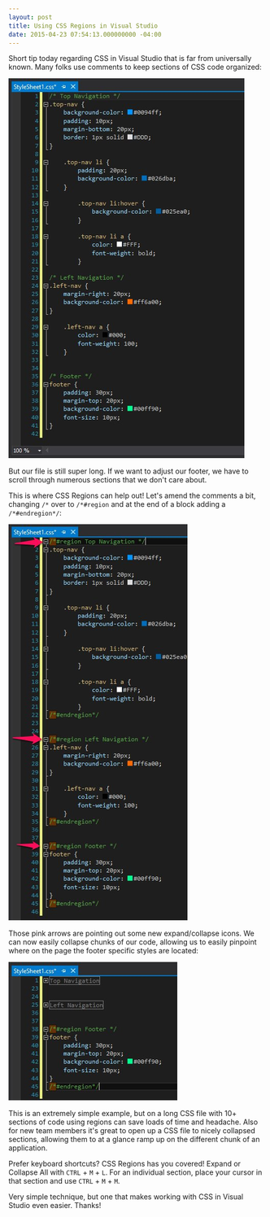 ```yaml
---
layout: post
title: Using CSS Regions in Visual Studio
date: 2015-04-23 07:54:13.000000000 -04:00
---
```

Short tip today regarding CSS in Visual Studio that is far from universally known.  Many folks use comments to keep sections of CSS code organized:

![Regular CSS Comments](/content/images/2015/04/Screenshot_042315_080415_AM.jpg)

But our file is still super long.  If we want to adjust our footer, we have to scroll through numerous sections that we don't care about. 

This is where CSS Regions can help out!  Let's amend the comments a bit, changing `/*` over to `/*#region` and at the end of a block adding a `/*#endregion*/`:

![CSS with Regions Added](/content/images/2015/04/Screenshot_042315_080807_AM.jpg)

Those pink arrows are pointing out some new expand/collapse icons.  We can now easily collapse chunks of our code, allowing us to easily pinpoint where on the page the footer specific styles are located:

![Collapsed code](/content/images/2015/04/Screenshot_042315_081126_AM.jpg)

This is an extremely simple example, but on a long CSS file with 10+ sections of code using regions can save loads of time and headache.  Also for new team members it's great to open up a CSS file to nicely collapsed sections, allowing them to at a glance ramp up on the different chunk of an application. 

Prefer keyboard shortcuts?  CSS Regions has you covered!  Expand or Collapse All with `CTRL` + `M` + `L`.  For an individual section, place your cursor in that section and use `CTRL` + `M` + `M`.

Very simple technique, but one that makes working with CSS in Visual Studio even easier.  Thanks!

